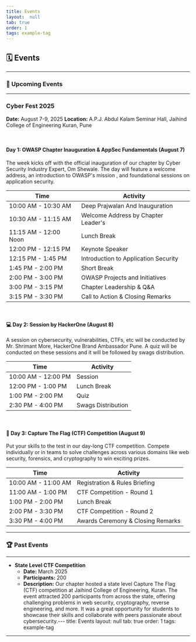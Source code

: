 ```yaml
---
title: Events
layout:  null
tab: true
order: 1
tags: example-tag
---
```


## 🗓️ Events

---

### 🚀 Upcoming Events

---

### **Cyber Fest 2025**
**Date:** August 7-9, 2025
**Location:** A.P.J. Abdul Kalam Seminar Hall, Jaihind College of Engineering Kuran, Pune

<br>

#### **Day 1: OWASP Chapter Inauguration & AppSec Fundamentals (August 7)**
The week kicks off with the official inauguration of our chapter by Cyber Security Industry Expert, Om Shewale. The day will feature a welcome address, an introduction to OWASP's mission , and foundational sessions on application security.

| Time                  | Activity                                      |
| --------------------- | --------------------------------------------- |
| 10:00 AM - 10:30 AM   | Deep Prajwalan And Inauguration               |
| 10:30 AM - 11:15 AM   | Welcome Address by Chapter Leader's           |
| 11:15 AM - 12:00 Noon | Lunch Break                                   |
| 12:00 PM - 12:15 PM   | Keynote Speaker                               |
| 12:15 PM - 1:45 PM    | Introduction to Application Security          |
| 1:45 PM - 2:00 PM     | Short Break                                   |
| 2:00 PM - 3:00 PM     | OWASP Projects and Initiatives                |
| 3:00 PM - 3:15 PM     | Chapter Leadership & Q&A                      |
| 3:15 PM - 3:30 PM     | Call to Action & Closing Remarks              |

<br>

#### **💻 Day 2: Session by HackerOne (August 8)**
A session on cybersecurity, vulnerabilities, CTFs, etc will be conducted by Mr. Shrimant More, HackerOne Brand Ambassador Pune. A quiz will be conducted on these sessions and it will be followed by swags distribution.

| Time                | Activity                           |
| ------------------- | ---------------------------------- |
| 10:00 AM - 12:00 PM | Session                            |
| 12:00 PM - 1:00 PM  | Lunch Break                        |
| 1:00 PM -  2:00 PM  | Quiz                               |
| 2:30 PM -  4:00 PM  | Swags Distribution                 |

<br>

#### **🚩 Day 3: Capture The Flag (CTF) Competition (August 9)**
Put your skills to the test in our day-long CTF competition. Compete individually or in teams to solve challenges across various domains like web security, forensics, and cryptography to win exciting prizes.

| Time                | Activity                           |
| ------------------- | ---------------------------------- |
| 10:00 AM - 11:00 AM | Registration & Rules Briefing      |
| 11:00 AM - 1:00 PM  | CTF Competition - Round 1          |
| 1:00 PM - 2:00 PM   | Lunch Break                        |
| 2:00 PM - 3:30 PM   | CTF Competition - Round 2          |
| 3:30 PM - 4:00 PM   | Awards Ceremony & Closing Remarks  |

---

### 🏆 Past Events

---

- **State Level CTF Competition**
  - **Date:** March 2025
  - **Participants:** 200
  - **Description:** Our chapter hosted a state level Capture The Flag (CTF) competition at Jaihind College of Engineering, Kuran. The event attracted 200 participants from across the state, offering challenging problems in web security, cryptography, reverse engineering, and more. It was a great opportunity for students to showcase their skills and collaborate with peers passionate about cybersecurity.---
title: Events
layout:  null
tab: true
order: 1
tags: example-tag
---

